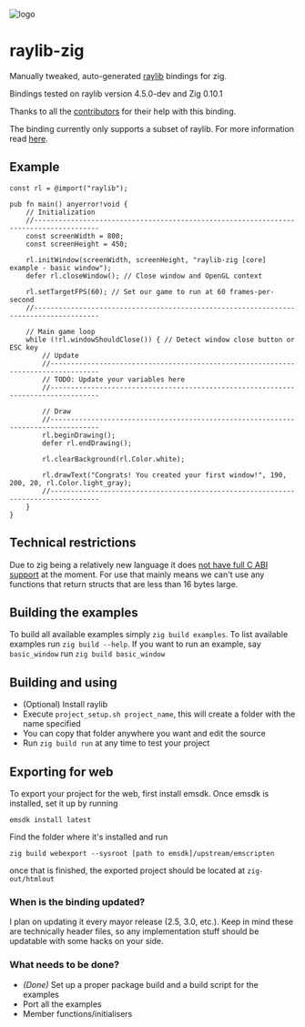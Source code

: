 ![logo](https://github.com/Not-Nik/raylib-zig/raw/devel/logo/logo.png)

# raylib-zig

Manually tweaked, auto-generated [raylib](https://github.com/raysan5/raylib) bindings for zig.

Bindings tested on raylib version 4.5.0-dev and Zig 0.10.1

Thanks to all the [contributors](https://github.com/Not-Nik/raylib-zig/graphs/contributors) for their help with this binding.

The binding currently only supports a subset of raylib. For more information read [here](#technical-restrictions).

## Example

```zig
const rl = @import("raylib");

pub fn main() anyerror!void {
    // Initialization
    //--------------------------------------------------------------------------------------
    const screenWidth = 800;
    const screenHeight = 450;

    rl.initWindow(screenWidth, screenHeight, "raylib-zig [core] example - basic window");
    defer rl.closeWindow(); // Close window and OpenGL context

    rl.setTargetFPS(60); // Set our game to run at 60 frames-per-second
    //--------------------------------------------------------------------------------------

    // Main game loop
    while (!rl.windowShouldClose()) { // Detect window close button or ESC key
        // Update
        //----------------------------------------------------------------------------------
        // TODO: Update your variables here
        //----------------------------------------------------------------------------------

        // Draw
        //----------------------------------------------------------------------------------
        rl.beginDrawing();
        defer rl.endDrawing();

        rl.clearBackground(rl.Color.white);

        rl.drawText("Congrats! You created your first window!", 190, 200, 20, rl.Color.light_gray);
        //----------------------------------------------------------------------------------
    }
}
```

## Technical restrictions

Due to zig being a relatively new language it does [not have full C ABI support](https://github.com/ziglang/zig/issues/1481) at the moment. For use that mainly means we can't use any functions that return structs that are less than 16 bytes large.

## Building the examples

To build all available examples simply `zig build examples`. To list available examples run `zig build --help`. If you want to run an example, say `basic_window` run `zig build basic_window`

## Building and using

+ (Optional) Install raylib
+ Execute `project_setup.sh project_name`, this will create a folder with the name specified
+ You can copy that folder anywhere you want and edit the source
+ Run `zig build run` at any time to test your project

## Exporting for web
To export your project for the web, first install emsdk.
Once emsdk is installed, set it up by running

`emsdk install latest`

Find the folder where it's installed and run

`zig build webexport --sysroot [path to emsdk]/upstream/emscripten`

once that is finished, the exported project should be located at `zig-out/htmlout`

### When is the binding updated?

I plan on updating it every mayor release (2.5, 3.0, etc.). Keep in mind these are technically header files, so any implementation stuff should be updatable with some hacks on your side.

### What needs to be done?

+ _(Done)_ Set up a proper package build and a build script for the examples
+ Port all the examples
+ Member functions/initialisers
